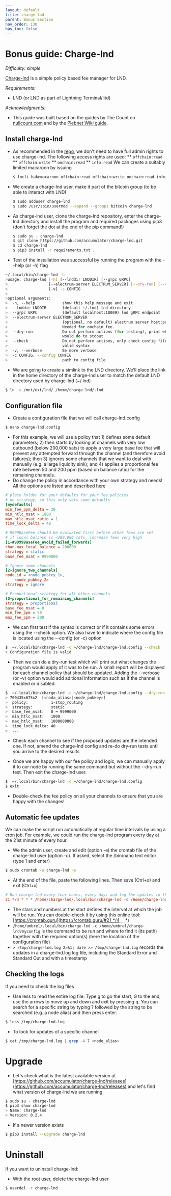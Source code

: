 ```yaml
---
layout: default
title: charge-lnd
parent: Bonus Section
nav_order: 130
has_toc: false
---
```

# Bonus guide: Charge-lnd

*Difficulty: simple*

[Charge-lnd](https://github.com/accumulator/charge-lnd) is a simple policy based fee manager for LND.

*Requirements:*

* LND (or LND as part of Lightning Terminal/litd)

*Acknowledgments:*

* This guide was built based on the guides by The Count on [nullcount.com](https://nullcount.com/install-charge-lnd-routing-fees-on-autopilot/) and by the [Plebnet Wiki guide](https://plebnet.wiki/wiki/Fees_And_Profitability#Installing_Charge-Lnd).

## Install charge-lnd

* As recommended in the [repo](https://github.com/accumulator/charge-lnd/blob/master/INSTALL.md#installation), we don't need to have full admin rights to use charge-lnd. The following access rights are used:
    ** `offchain:read`
    ** `offchain:write`
    ** `onchain:read`
    ** `info:read`
We can create a suitably limited macaroon by issuing
  
  ```sh
  $ lncli bakemacaroon offchain:read offchain:write onchain:read info:read --save_to=~/.lnd/data/chain/bitcoin/mainnet/charge-lnd.macaroon
  ```
  
* We create a charge-lnd user, make it part of the bitcoin group (to be able to interact with LND)  

  ```sh
  $ sudo adduser charge-lnd
  $ sudo /usr/sbin/usermod --append --groups bitcoin charge-lnd
  ```
  
* As charge-lnd user, clone the charge-lnd repository, enter the charge-lnd directory and install the program and required packages using pip3 (don't forget the dot at the end of the pip command!)
  ```sh
  $ sudo su - charge-lnd
  $ git clone https://github.com/accumulator/charge-lnd.git
  $ cd charge-lnd
  $ pip3 install -r requirements.txt .
  ```

* Test of the installation was successful by running the program with the --help (or -h) flag

```sh
~/.local/bin/charge-lnd -h
>usage: charge-lnd [-h] [--lnddir LNDDIR] [--grpc GRPC]
>                  [--electrum-server ELECTRUM_SERVER] [--dry-run] [--check]
>                  [-v] -c CONFIG
>
>optional arguments:
>  -h, --help            show this help message and exit
>  --lnddir LNDDIR       (default ~/.lnd) lnd directory
>  --grpc GRPC           (default localhost:10009) lnd gRPC endpoint
>  --electrum-server ELECTRUM_SERVER
>                        (optional, no default) electrum server host:port .
>                        Needed for onchain_fee.
>  --dry-run             Do not perform actions (for testing), print what we
>                        would do to stdout
>  --check               Do not perform actions, only check config file for
>                        valid syntax
>  -v, --verbose         Be more verbose
>  -c CONFIG, --config CONFIG
>                        path to config file
```

* We are going to create a simlink to the LND directory.
We'll place the link in the home directory of the charge-lnd user to match the default LND directory used by charge-lnd (~/.lnd) 
```sh
$ ln -s /mnt/ext/lnd/ /home/charge-lnd/.lnd
```

## Configuration file

* Create a configuration file that we will call charge-lnd.config
```sh
$ nano charge-lnd.config
```

* For this example, we will use a policy that 1) defines some default parameters; 2) then starts by looking at channels with very low outbound (below 200,000 sats) to apply a very large base fee that will prevent any attempted forward through the channel (and therefore avoid failures); then 3) ignores some channels that we want to deal with manually (e.g. a large liquidity sink); and 4) applies a proportional fee rate between 50 and 200 ppm (based on balance ratio) for the remaining channels.
* Do change the policy in accordance with your own strategy and needs! All the options are listed and described [here](https://github.com/accumulator/charge-lnd)
```ini
# place holder for your defaults for your fee policies
# no strategy, so this only sets some defaults
[mydefaults]
min_fee_ppm_delta = 20
min_htlc_msat = 1000
max_htlc_msat_ratio = 1
time_lock_delta = 40

# 9999BaseFee should be evaluated first before other fees are set
# if local balance is <200,000 sats, increase fees very high
[1-#9999BaseFee_avoid_failed_forwards]
chan.max_local_balance = 200000
strategy = static
base_fee_msat = 9999000

# Ignore some channels
[2-ignore_two_channels]
node.id = <node_pubkey_1>,
	<node_pubkey_2>
strategy = ignore

# Proportional strategy for all other channels
[3-proportional_for_remaining_channels]
strategy = proportional
base_fee_msat = 0
min_fee_ppm = 50
max_fee_ppm = 200
```
* We can first test if the syntax is correct or if it contains some errors using the --check option.
We also have to indicate where the config file is located using the --config (or -c) option

```sh
$  ~/.local/bin/charge-lnd -c ~/charge-lnd/charge-lnd.config --check
> Configuration file is valid
```

* Then we can do a dry-run test which will print out what changes the program would apply of it was to be run.
A small report will be displayed for each channel policy that should be updated.
Adding the --verbose (or -v) option would add aditional information such as if the channel is enabled or disabled.
```sh
$  ~/.local/bin/charge-lnd -c ~/charge-lnd/charge-lnd.config --dry-run
> 700435x675x2  [<noda_alias>|<node_pukkey>]
>  policy:          1-stop_routing
>  strategy:        static
>  base_fee_msat:   0 ➜ 9999000
>  min_htlc_msat:   1000
>  max_htlc_msat:   1000000000
>  time_lock_delta: 40
>  ...
```

* Check each channel to see if the proposed updates are the intended one.
If not, amend the charge-lnd config and re-do dry-run tests until you arrive to the desired results

* Once we are happy with our fee policy and logic, we can manually apply it to our node by running the same command but without the --dry-run test.
Then exit the charge-lnd user.
```sh
$  ~/.local/bin/charge-lnd -c ~/charge-lnd/charge-lnd.config
$ exit
```

* Double-check the fee policy on all your channels to ensure that you are happy with the changes!

## Automatic fee updates

We can make the script run automatically at regular time intervals by using a cron job. For example, we could run the charge-lnd program every day at the 21st minute of every hour.

* We the admin user, create and edit (option -e) the crontab file of the charge-lnd user (option -u). 
If asked, select the /bin/nano text editor (type 1 and enter)
```sh
$ sudo crontab -u charge-lnd -e
```

* At the end of the file, paste the following lines. Then save (Ctrl+o) and exit (Ctrl+x)
```ini
# Run charge-lnd every four hours, every day; and log the updates in the /tmp/charge-lnd.log log file
21 */4 * * * /home/charge-lnd/.local/bin/charge-lnd -c /home/charge-lnd/charge-lnd/charge-lnd.config > /tmp/charge-lnd.log 2>&1; date >> /tmp/charge-lnd.log
```
* The stars and numbers at the start defines the interval at which the job will be run. You can double-check it by using this online tool: [https://crontab.guru](https://crontab.guru/#21_*/4_*_*_*)
* `/home/umbrel/.local/bin/charge-lnd -c /home/umbrel/charge-lnd/myconfig` is the command to be run and where to find it (its path) together with the required option(s) (here the location of the configuration file)
* `> /tmp/charge-lnd.log 2>&1; date >> /tmp/charge-lnd.log` records the updates in a charge-lnd.log log file, including the Standard Error and Standard Out and with a timestamp

## Checking the logs

If you need to check the log files

* Use less to read the entire log file. Type g to go the start, G to the end, use the arrows to move up and down and exit by pressing q.
You can search for a specific string by typing ? followed by the string to be searched (e.g. a node alias) and then press enter.
```sh
$ less /tmp/charge-lnd.log
```

* To look for updates of a specific channel
```sh
$ cat /tmp/charge-lnd.log | grep -A 7 <node_alias>
```

# Upgrade

* Let's check what is the latest available version at [https://github.com/accumulator/charge-lnd/releases](https://github.com/accumulator/charge-lnd/releases) and let's find what version of charge-lnd we are running
```sh
$ sudo su - charge-lnd
$ pip3 show charge-lnd
> Name: charge-lnd
> Version: 0.2.4
```

* If a newer version exists
```sh
$ pip3 install --upgrade charge-lnd
```

# Uninstall

If you want to uninstall charge-lnd:

* With the root user, delete the charge-lnd user
```sh
$ userdel -r charge-lnd
```
